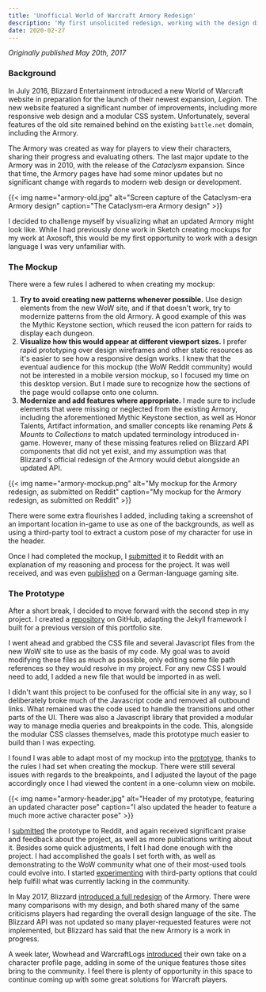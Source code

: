 ```yaml
---
title: 'Unofficial World of Warcraft Armory Redesign'
description: 'My first unsolicited redesign, working with the design direction and code of an existing site to create an updated user experience'
date: 2020-02-27
---
```


_Originally published May 20th, 2017_

### Background

In July 2016, Blizzard Entertainment introduced a new World of Warcraft website in preparation for the launch of their newest expansion, _Legion_. The new website featured a significant number of improvements, including more responsive web design and a modular CSS system. Unfortunately, several features of the old site remained behind on the existing `battle.net` domain, including the Armory.

The Armory was created as way for players to view their characters, sharing their progress and evaluating others. The last major update to the Armory was in 2010, with the release of the _Cataclysm_ expansion. Since that time, the Armory pages have had some minor updates but no significant change with regards to modern web design or development.

{{< img name="armory-old.jpg" alt="Screen capture of the Cataclysm-era Armory design" caption="The Cataclysm-era Armory design" >}}

I decided to challenge myself by visualizing what an updated Armory might look like. While I had previously done work in Sketch creating mockups for my work at Axosoft, this would be my first opportunity to work with a design language I was very unfamiliar with.

### The Mockup

There were a few rules I adhered to when creating my mockup:

1. **Try to avoid creating new patterns whenever possible.** Use design elements from the new WoW site, and if that doesn't work, try to modernize patterns from the old Armory. A good example of this was the Mythic Keystone section, which reused the icon pattern for raids to display each dungeon.
2. **Visualize how this would appear at different viewport sizes.** I prefer rapid prototyping over design wireframes and other static resources as it's easier to see how a responsive design works. I knew that the eventual audience for this mockup (the WoW Reddit community) would not be interested in a mobile version mockup, so I focused my time on this desktop version. But I made sure to recognize how the sections of the page would collapse onto one column.
3. **Modernize and add features where appropriate.** I made sure to include elements that were missing or neglected from the existing Armory, including the aforementioned Mythic Keystone section, as well as Honor Talents, Artifact information, and smaller concepts like renaming _Pets & Mounts_ to _Collections_ to match updated terminology introduced in-game. However, many of these missing features relied on Blizzard API components that did not yet exist, and my assumption was that Blizzard's official redesign of the Armory would debut alongside an updated API.

{{< img name="armory-mockup.png" alt="My mockup for the Armory redesign, as submitted on Reddit" caption="My mockup for the Armory redesign, as submitted on Reddit" >}}

There were some extra flourishes I added, including taking a screenshot of an important location in-game to use as one of the backgrounds, as well as using a third-party tool to extract a custom pose of my character for use in the header.

Once I had completed the mockup, I [submitted](https://www.reddit.com/r/wow/comments/5olndg/theres_still_no_update_for_character_armory_pages/) it to Reddit with an explanation of my reasoning and process for the project. It was well received, and was even [published](http://www.buffed.de/World-of-Warcraft-Spiel-42971/News/Arsenal-Armory-neu-1218593/) on a German-language gaming site.

### The Prototype

After a short break, I decided to move forward with the second step in my project. I created a [repository](https://github.com/chilblane/wow-armory-redesign) on GitHub, adapting the Jekyll framework I built for a previous version of this portfolio site.

I went ahead and grabbed the CSS file and several Javascript files from the new WoW site to use as the basis of my code. My goal was to avoid modifying these files as much as possible, only editing some file path references so they would resolve in my project. For any new CSS I would need to add, I added a new file that would be imported in as well.

I didn't want this project to be confused for the official site in any way, so I deliberately broke much of the Javascript code and removed all outbound links. What remained was the code used to handle the transitions and other parts of the UI. There was also a Javascript library that provided a modular way to manage media queries and breakpoints in the code. This, alongside the modular CSS classes themselves, made this prototype much easier to build than I was expecting.

I found I was able to adapt most of my mockup into the [prototype](http://chilblane.github.io/wow-armory-redesign/dnasis), thanks to the rules I had set when creating the mockup. There were still several issues with regards to the breakpoints, and I adjusted the layout of the page accordingly once I had viewed the content in a one-column view on mobile.

{{< img name="armory-header.jpg" alt="Header of my prototype, featuring an updated character pose" caption="I also updated the header to feature a much more active character pose" >}}

I [submitted](https://www.reddit.com/r/wow/comments/5wq82m/last_month_i_redesigned_what_the_armory_webpages/) the prototype to Reddit, and again received significant praise and feedback about the project, as well as more publications writing about it. Besides some quick adjustments, I felt I had done enough with the project. I had accomplished the goals I set forth with, as well as demonstrating to the WoW community what one of their most-used tools could evolve into. I started [experimenting](https://github.com/chilblane/inspect) with third-party options that could help fulfill what was currently lacking in the community.

In May 2017, Blizzard [introduced a full redesign](https://worldofwarcraft.com/en-us/news/20634739/your-new-profile-page-is-here) of the Armory. There were many comparisons with my design, and both shared many of the same criticisms players had regarding the overall design language of the site. The Blizzard API was not updated so many player-requested features were not implemented, but Blizzard has said that the new Armory is a work in progress.

A week later, Wowhead and WarcraftLogs [introduced](http://www.wowhead.com/news=264191/warcraft-logs-launches-raiding-character-profiles) their own take on a character profile page, adding in some of the unique features those sites bring to the community. I feel there is plenty of opportunity in this space to continue coming up with some great solutions for Warcraft players.
